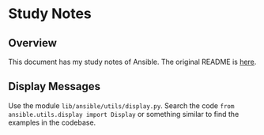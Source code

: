# Study Notes

## Overview

This document has my study notes of Ansible. The original README is [here](./README.rst).

## Display Messages

Use the module `lib/ansible/utils/display.py`. Search the code `from ansible.utils.display import Display` or something similar to find the examples in the codebase.
